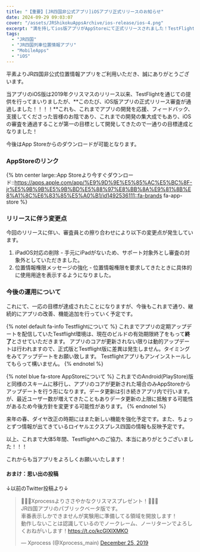 ```yaml
---
title: "【重要】[JR四国非公式アプリ]iOSアプリ正式リリースのお知らせ"
date: 2024-09-29 09:03:07
cover: "/assets/JRShikokuAppsArchive/ios-release/ios-4.png"
excerpt: "満を持してios版アプリがAppStoreにて正式リリースされました！TestFlight版は終了します。切り替えをお願いします。"
tags:
  - "JR四国"
  - "JR四国列車位置情報アプリ"
  - "MobileApps"
  - "iOS"
---
```


平素よりJR四国非公式位置情報アプリをご利用いただき、誠にありがとうございます。

当アプリのiOS版は2019年クリスマスのリリース以来、TestFlightを通じての提供を行ってまいりましたが、**このたび、iOS版アプリの正式リリース審査が通過しました！！！！**これも、これまでアプリの開発を応援、フィードバック、支援してくださった皆様のお陰であり、これまでの開発の集大成でもあり、iOSの審査を通過することが第一の目標として開発してきたので一通りの目標達成となりました！

今後はApp Storeからのダウンロードが可能となります。

### **AppStoreのリンク**

{% btn center large::App Storeより今すぐダウンロード::https://apps.apple.com/app/%E9%9D%9E%E5%85%AC%E5%BC%8F-jr%E5%9B%9B%E5%9B%BD%E5%88%97%E8%BB%8A%E9%81%8B%E8%A1%8C%E6%83%85%E5%A0%B1/id1492536111::fa-brands fa-app-store %}


### **リリースに伴う変更点**

今回のリリースに伴い、審査員との擦り合わせにより以下の変更点が発生しています。
1. iPadOS対応の削除 - 手元にiPadがないため、サポート対象外とし審査の対象外としていただきました。
2. 位置情報権限メッセージの強化 - 位置情報権限を要求してきたときに具体的に使用用途を表示するようになりました。
   
### **今後の運用について**

これにて、一応の目標が達成されたことになりますが、今後もこれまで通り、継続的にアプリの改善、機能追加を行っていく予定です。

{% notel default fa-info Testflightについて %}
これまでアプリの定期アップデートを配信していたTestflight環境は、現在のビルドの有効期限終了をもって**終了**とさせていただきます。
アプリのコアが更新されない限りは動的アップデートは行われますので、正式版とTestflight版に差異は発生しません。タイミングをみてアップデートをお願い致します。
Testflightアプリもアンインストールしてもらって構いません。
{% endnotel %}
 
{% notel blue fa-store AppStoreについて %}
これまでのAndroid(PlayStore)版と同様のスキームに移行し、アプリのコアが更新された場合のみAppStoreからアップデートを行う形になります。データ更新は引き続きアプリ内で行います。が、最近ユーザー数が増えてきたこともありデータ更新の上限に抵触する可能性があるため今後方針を変更する可能性があります。
{% endnotel %}

来年の春、ダイヤ改正の時期にはまた新しい機能を強化予定です。また、ちょっとずつ情報が出てきているロイヤルエクスプレス四国の情報も反映予定です。

以上、これまで大体5年間、Testflightへのご協力、本当にありがとうございました！！！

これからも当アプリをよろしくお願いいたします！

#### おまけ：思い出の投稿
↓以前のTwitter投稿より↓
<blockquote class="twitter-tweet"><p lang="ja" dir="ltr">🎉🎉🎉Xprocessよりささやかなクリスマスプレゼント！🎉🎉🎉<br>JR四国アプリのパブリックベータ版です。<br>車番表示しかできませんが実験用に準備してる領域を開放します！<br>動作しないことは認識しているのでノークレーム、ノーリターンでよろしくおねがいします！<a href="https://t.co/kcGIXlXMKO">https://t.co/kcGIXlXMKO</a></p>&mdash; Xprocess (@Xprocess_main) <a href="https://twitter.com/Xprocess_main/status/1209842379919806464?ref_src=twsrc%5Etfw">December 25, 2019</a></blockquote> <script async src="https://platform.twitter.com/widgets.js" charset="utf-8"></script> 
